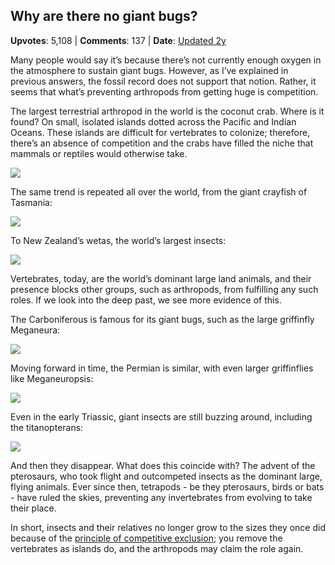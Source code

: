 ## Why are there no giant bugs?
    
**Upvotes**: 5,108 | **Comments**: 137 | **Date**: [Updated 2y](https://www.quora.com/Why-are-there-no-giant-bugs/answer/Gary-Meaney)

Many people would say it’s because there’s not currently enough oxygen in the atmosphere to sustain giant bugs. However, as I’ve explained in previous answers, the fossil record does not support that notion. Rather, it seems that what’s preventing arthropods from getting huge is competition.

The largest terrestrial arthropod in the world is the coconut crab. Where is it found? On small, isolated islands dotted across the Pacific and Indian Oceans. These islands are difficult for vertebrates to colonize; therefore, there’s an absence of competition and the crabs have filled the niche that mammals or reptiles would otherwise take.

![](https://qph.fs.quoracdn.net/main-qimg-be443b8526289cb408941357b65dceed-lq)

The same trend is repeated all over the world, from the giant crayfish of Tasmania:

![](https://qph.fs.quoracdn.net/main-qimg-b2423582d3ac63f9fb06f857eac8370f-lq)

To New Zealand’s wetas, the world’s largest insects:

![](https://qph.fs.quoracdn.net/main-qimg-008de554ed9510da62ff3f582c3dc36e-lq)

Vertebrates, today, are the world’s dominant large land animals, and their presence blocks other groups, such as arthropods, from fulfilling any such roles. If we look into the deep past, we see more evidence of this.

The Carboniferous is famous for its giant bugs, such as the large griffinfly Meganeura:

![](https://qph.fs.quoracdn.net/main-qimg-09de1f5328bf7c42e3d1f9a56e82fe73-lq)

Moving forward in time, the Permian is similar, with even larger griffinflies like Meganeuropsis:

![](https://qph.fs.quoracdn.net/main-qimg-02bef30d1c4912fa7136b8e5dae59b52-lq)

Even in the early Triassic, giant insects are still buzzing around, including the titanopterans:

![](https://qph.fs.quoracdn.net/main-qimg-36bcb28a88de5e482161effefa9df685-lq)

And then they disappear. What does this coincide with? The advent of the pterosaurs, who took flight and outcompeted insects as the dominant large, flying animals. Ever since then, tetrapods - be they pterosaurs, birds or bats - have ruled the skies, preventing any invertebrates from evolving to take their place.

In short, insects and their relatives no longer grow to the sizes they once did because of the [principle of competitive exclusion](https://en.wikipedia.org/wiki/Competitive_exclusion_principle "en.wikipedia.org"); you remove the vertebrates as islands do, and the arthropods may claim the role again.

